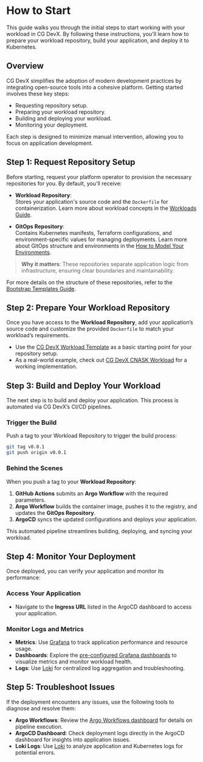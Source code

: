 # How to Start

This guide walks you through the initial steps to start working with your workload in CG DevX. By following these instructions, you'll learn how to prepare your workload repository, build your application, and deploy it to Kubernetes.

## Overview

CG DevX simplifies the adoption of modern development practices by integrating open-source tools into a cohesive platform. Getting started involves these key steps:

- Requesting repository setup.
- Preparing your workload repository.
- Building and deploying your workload.
- Monitoring your deployment.

Each step is designed to minimize manual intervention, allowing you to focus on application development.

## Step 1: Request Repository Setup

Before starting, request your platform operator to provision the necessary repositories for you. By default, you'll receive:

- **Workload Repository**:  
  Stores your application's source code and the `Dockerfile` for containerization. Learn more about workload concepts in the [Workloads Guide](workloads/concept.md).

- **GitOps Repository**:  
  Contains Kubernetes manifests, Terraform configurations, and environment-specific values for managing deployments. Learn more about GitOps structure and environments in the [How to Model Your Environments](workloads/gitops_environments.md).

> **Why it matters**: These repositories separate application logic from infrastructure, ensuring clear boundaries and maintainability.

For more details on the structure of these repositories, refer to the [Bootstrap Templates Guide](../operators_guide/workload_management/bootstrap_templates.md).

## Step 2: Prepare Your Workload Repository

Once you have access to the **Workload Repository**, add your application’s source code and customize the provided `Dockerfile` to match your workload’s requirements.

- Use the [CG DevX Workload Template](https://github.com/CloudGeometry/cg-devx-wl-template) as a basic starting point for your repository setup.
- As a real-world example, check out [CG DevX CNASK Workload](https://github.com/CloudGeometry/cg-devx-wl-cnask) for a working implementation.

## Step 3: Build and Deploy Your Workload

The next step is to build and deploy your application. This process is automated via CG DevX’s CI/CD pipelines.

### Trigger the Build

Push a tag to your Workload Repository to trigger the build process:

```bash
git tag v0.0.1
git push origin v0.0.1
```

### Behind the Scenes

When you push a tag to your **Workload Repository**:

1. **GitHub Actions** submits an **Argo Workflow** with the required parameters.
2. **Argo Workflow** builds the container image, pushes it to the registry, and updates the **GitOps Repository**.
3. **ArgoCD** syncs the updated configurations and deploys your application.

This automated pipeline streamlines building, deploying, and syncing your workload.

## Step 4: Monitor Your Deployment

Once deployed, you can verify your application and monitor its performance:

### Access Your Application

- Navigate to the **Ingress URL** listed in the ArgoCD dashboard to access your application.

### Monitor Logs and Metrics

- **Metrics**: Use [Grafana](observability/monitoring.md) to track application performance and resource usage.
- **Dashboards**: Explore the [pre-configured Grafana dashboards](observability/dashboards.md) to visualize metrics and monitor workload health.
- **Logs**: Use [Loki](observability/log_management.md) for centralized log aggregation and troubleshooting.

## Step 5: Troubleshoot Issues

If the deployment encounters any issues, use the following tools to diagnose and resolve them:

- **Argo Workflows**: Review the [Argo Workflows dashboard](ci/integration.md) for details on pipeline execution.
- **ArgoCD Dashboard**: Check deployment logs directly in the ArgoCD dashboard for insights into application issues.
- **Loki Logs**: Use [Loki](observability/log_management.md) to analyze application and Kubernetes logs for potential errors.
